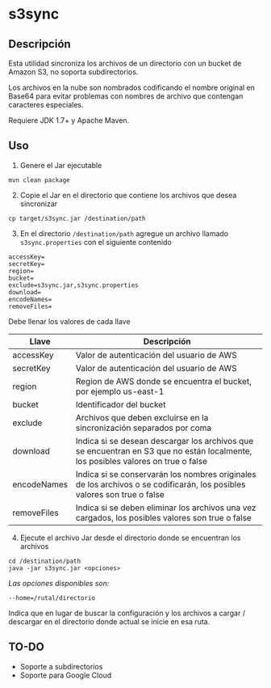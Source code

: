 # s3sync

## Descripción

Esta utilidad sincroniza los archivos de un directorio con un bucket de Amazon S3, no soporta subdirectorios.

Los archivos en la nube son nombrados codificando el nombre original en Base64 para evitar problemas con nombres de archivo que contengan caracteres especiales.

Requiere JDK 1.7+ y Apache Maven.

## Uso

1) Genere el Jar ejecutable

```
mvn clean package
```

2) Copie el Jar en el directorio que contiene los archivos que desea sincronizar

```
cp target/s3sync.jar /destination/path
```    
   
3) En el directorio `/destination/path` agregue un archivo llamado `s3sync.properties` con el siguiente contenido

```
accessKey=
secretKey=
region=
bucket=
exclude=s3sync.jar,s3sync.properties
download=
encodeNames=
removeFiles=
```

Debe llenar los valores de cada llave

|Llave|Descripción|
|-----|-----------|
|accessKey|Valor de autenticación del usuario de AWS|
|secretKey|Valor de autenticación del usuario de AWS|
|region|Region de AWS donde se encuentra el bucket, por ejemplo us-east-1|
|bucket|Identificador del bucket|
|exclude|Archivos que deben excluirse en la sincronización separados por coma|
|download|Indica si se desean descargar los archivos que se encuentran en S3 que no están localmente, los posibles valores on true o false|
|encodeNames|Indica si se conservarán los nombres originales de los archivos o se codificarán, los posibles valores son true o false|
|removeFiles|Indica si se deben eliminar los archivos una vez cargados, los posibles valores son true o false|


4) Ejecute el archivo Jar desde el directorio donde se encuentran los archivos

```
cd /destination/path
java -jar s3sync.jar <opciones>
```

*Las opciones disponibles son:*

```
--home=/rutal/directorio
```
Indica que en lugar de buscar la configuración y los archivos a cargar / descargar en el directorio donde actual se inicie en esa ruta.


## TO-DO

* Soporte a subdirectorios
* Soporte para Google Cloud
